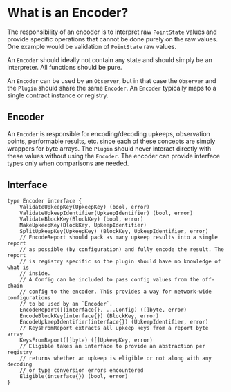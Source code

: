 # What is an Encoder?
The responsibility of an encoder is to interpret raw `PointState` values and
provide specific operations that cannot be done purely on the raw values. One
example would be validation of `PointState` raw values.

An `Encoder` should ideally not contain any state and should simply be an
interpreter. All functions should be pure.

An `Encoder` can be used by an `Observer`, but in that case the `Observer`
and the `Plugin` should share the same `Encoder`. An `Encoder` typically maps to
a single contract instance or registry.

## Encoder
An `Encoder` is responsible for encoding/decoding upkeeps, observation points, 
performable results, etc. since each of these concepts are simply wrappers for
byte arrays. The `Plugin` should never interact directly with these values
without using the `Encoder`. The encoder can provide interface types only when
comparisons are needed.

## Interface

```
type Encoder interface {
    ValidateUpkeepKey(UpkeepKey) (bool, error)
    ValidateUpkeepIdentifier(UpkeepIdentifier) (bool, error)
    ValidateBlockKey(BlockKey) (bool, error)
    MakeUpkeepKey(BlockKey, UpkeepIdentifier)
    SplitUpkeepKey(UpkeepKey) (BlockKey, UpkeepIdentifier, error)
    // EncodeReport should pack as many upkeep results into a single report
    // as possible (by configuration) and fully encode the result. The report
    // is registry specific so the plugin should have no knowledge of what is
    // inside.
    // A Config can be included to pass config values from the off-chain
    // config to the encoder. This provides a way for network-wide configurations
    // to be used by an `Encoder`.
    EncodeReport([]interface{}, ...Config) ([]byte, error)
    EncodeBlockKey(interface{}) (BlockKey, error)
    EncodeUpkeepIdentifier(interface{}) (UpkeepIdentifier, error)
    // KeysFromReport extracts all upkeep keys from a report byte array
    KeysFromReport([]byte) ([]UpkeepKey, error)
    // Eligible takes an interface to provide an abstraction per registry
    // returns whether an upkeep is eligible or not along with any decoding
    // or type conversion errors encountered
    Eligible(interface{}) (bool, error)
}
```